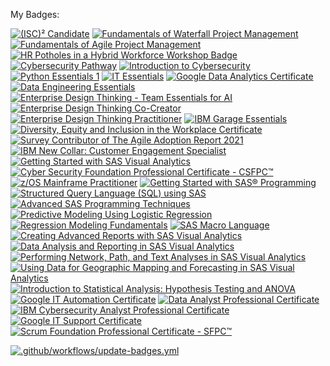 My Badges:

<!--START_SECTION:badges-->
[![(ISC)² Candidate](https://images.credly.com/size/110x110/images/3829db50-49a8-4f30-85c5-639ffc4a7b2f/image.png)](http://www.credly.com/badges/9b87dd4c-b063-4f46-ab08-0b3d9cb5d7ba "(ISC)² Candidate")
[![Fundamentals of Waterfall Project Management](https://images.credly.com/size/110x110/images/4e17c028-2214-4d53-b03b-16d26219f9cf/KickoffWFBadge.png)](http://www.credly.com/badges/807e50b4-2aa6-4740-bf09-c172eaf7e7ed "Fundamentals of Waterfall Project Management")
[![Fundamentals of Agile Project Management](https://images.credly.com/size/110x110/images/2677386a-c65f-4d4d-89f2-5b0babbc77d2/KickoffAgileBadge.png)](http://www.credly.com/badges/9d63e940-7011-4fe5-b5e3-bbb21c1898e5 "Fundamentals of Agile Project Management")
[![HR Potholes in a Hybrid Workforce Workshop Badge](https://images.credly.com/size/110x110/images/e88c6542-bc17-4258-9e76-252573e4b179/image.png)](http://www.credly.com/badges/eaad0aef-b7c1-4ce2-a06e-adae7a5a48b7 "HR Potholes in a Hybrid Workforce Workshop Badge")
[![Cybersecurity Pathway](https://images.credly.com/size/110x110/images/fd01bdd5-9d8b-4acd-a272-e981128ec731/CybersecurityPathwayBadge.png)](http://www.credly.com/badges/f75ffc31-55a7-433c-ad76-99be635d0cc7 "Cybersecurity Pathway")
[![Introduction to Cybersecurity](https://images.credly.com/size/110x110/images/af8c6b4e-fc31-47c4-8dcb-eb7a2065dc5b/I2CS__1_.png)](http://www.credly.com/badges/fe40e14a-e754-4cfb-8fb9-2bd482d3258d "Introduction to Cybersecurity")
[![Python Essentials 1](https://images.credly.com/size/110x110/images/68c0b94d-f6ac-40b1-a0e0-921439eb092e/image.png)](http://www.credly.com/badges/4ec41bbe-2833-462c-b521-d93dde023b84 "Python Essentials 1")
[![IT Essentials](https://images.credly.com/size/110x110/images/04e8034c-81f5-4f7f-ab23-e8b428c31ce9/ITE.png)](http://www.credly.com/badges/ad45c0da-5b28-4a47-8dc2-60374a103cb6 "IT Essentials")
[![Google Data Analytics Certificate](https://images.credly.com/size/110x110/images/d41de2b7-cbc2-47ec-bcf1-ebecbe83872f/GCC_badge_DA_1000x1000.png)](http://www.credly.com/badges/71400e2b-4fc5-4fc3-a498-1a85a4f2750e "Google Data Analytics Certificate")
[![Data Engineering Essentials](https://images.credly.com/size/110x110/images/412aaa80-56ba-4180-ad89-32427a644e95/Data_Engineering_Essentials.png)](http://www.credly.com/badges/a049bff6-a07e-402a-bd6f-774dd0c099d4 "Data Engineering Essentials")
[![Enterprise Design Thinking - Team Essentials for AI](https://images.credly.com/size/110x110/images/09f644d1-eed2-4279-bc49-1e26cddc9d3d/Team_Essentials.png)](http://www.credly.com/badges/9edf4a32-a5b5-47e1-bd11-b4cc079de40a "Enterprise Design Thinking - Team Essentials for AI")
[![Enterprise Design Thinking Co-Creator](https://images.credly.com/size/110x110/images/2700b813-82b8-4232-9b36-5dcd5cd24584/Badges_v8-08_Co-Creator.png)](http://www.credly.com/badges/3c9c6ba9-75d2-42b4-abf3-723696f51329 "Enterprise Design Thinking Co-Creator")
[![Enterprise Design Thinking Practitioner](https://images.credly.com/size/110x110/images/bc08972c-3c7d-4b99-82a0-c94bcca36674/Badges_v8-07_Practitioner.png)](http://www.credly.com/badges/03d10168-c12b-4001-8d1d-40d09ad5e1ca "Enterprise Design Thinking Practitioner")
[![IBM Garage Essentials](https://images.credly.com/size/110x110/images/fb718a87-6d0d-4a6d-8068-677f1bec78f2/IBM_Garage_Essentials.png)](http://www.credly.com/badges/d833898b-6a50-4cbd-9d90-23972675d1da "IBM Garage Essentials")
[![Diversity, Equity and Inclusion in the Workplace Certificate](https://images.credly.com/size/110x110/images/f5d823b4-b3d7-420d-bb92-646c0b6eb357/muma-diversity-equity-inclusion-badge.png)](http://www.credly.com/badges/069307c9-9f39-449e-8b03-71850d540240 "Diversity, Equity and Inclusion in the Workplace Certificate")
[![Survey Contributor of The Agile Adoption Report 2021](https://images.credly.com/size/110x110/images/bdba008b-3905-40c0-8f2c-52a803b0d4a7/CertiProf-Agile-Adoption-Report-Survey-Contributor.png)](http://www.credly.com/badges/4972e458-b6c7-4e1e-982c-c3683c848b5a "Survey Contributor of The Agile Adoption Report 2021")
[![IBM New Collar: Customer Engagement Specialist](https://images.credly.com/size/110x110/images/29dc8bfc-83f4-4bfe-baa3-6d4f7f0fd95c/New_Collar_Certificate_-_Cust_Engage_Specialist.png)](http://www.credly.com/badges/cb11765e-fe8d-4821-8f7f-2f0460eda2f9 "IBM New Collar: Customer Engagement Specialist")
[![Getting Started with SAS Visual Analytics](https://images.credly.com/size/110x110/images/63fc8e6e-3625-4fef-be2c-ffd7eeffa4b1/90819_badges_Learn_CourseraCoBrand_BusinessIntell.png)](http://www.credly.com/badges/147afa8a-70c1-4a9b-9226-67d81ba288a6 "Getting Started with SAS Visual Analytics")
[![Cyber Security Foundation Professional Certificate - CSFPC™](https://images.credly.com/size/110x110/images/8a0fb550-4d51-41d0-be50-6c1f54526539/Cybersecurity-Foundation-Professional-Certificate-CSFPC.png)](http://www.credly.com/badges/0304c57e-d885-4022-a237-542154ca40b0 "Cyber Security Foundation Professional Certificate - CSFPC™")
[![z/OS Mainframe Practitioner](https://images.credly.com/size/110x110/images/8eaba78b-0471-4846-b928-f02bff2dda16/Professional_Certificate_-_zOS_Mainframe_Practitoner.png)](http://www.credly.com/badges/47e57cdb-ed96-4f92-a6c4-a8e57968f835 "z/OS Mainframe Practitioner")
[![Getting Started with SAS® Programming](https://images.credly.com/size/110x110/images/34a57cf3-a492-4946-ad20-7ca15caa548c/90819_badges_Learn_CourseraCoBrand_Programming.png)](http://www.credly.com/badges/8f883f8c-2ef8-4d28-8f9c-04ef516b454f "Getting Started with SAS® Programming")
[![Structured Query Language (SQL) using SAS](https://images.credly.com/size/110x110/images/aefdb3dd-2483-4347-89c2-a51bbef00198/90819_badges_Learn_CourseraCoBrand_Programming.png)](http://www.credly.com/badges/0361dd3c-a06c-4f25-a282-755b3db963bb "Structured Query Language (SQL) using SAS")
[![Advanced SAS Programming Techniques](https://images.credly.com/size/110x110/images/16adb63e-4cec-41c0-a890-b114c8c08560/90819_badges_Learn_CourseraCoBrand_Programming.png)](http://www.credly.com/badges/8d7fbe25-b76c-4799-91eb-e99a3b20042f "Advanced SAS Programming Techniques")
[![Predictive Modeling Using Logistic Regression](https://images.credly.com/size/110x110/images/e57ca8ff-f013-45a1-bf83-eed6909fdc56/90819_badges_Learn_CourseraCoBrand_AdvAnalytics.png)](http://www.credly.com/badges/86df95bd-e416-4020-890e-fab63814f047 "Predictive Modeling Using Logistic Regression")
[![Regression Modeling Fundamentals](https://images.credly.com/size/110x110/images/6800b5cb-7e1e-494a-9de5-4762959eccd7/90819_badges_Learn_CourseraCoBrand_AdvAnalytics.png)](http://www.credly.com/badges/5603b72b-4b04-4b80-8381-31b728f1a308 "Regression Modeling Fundamentals")
[![SAS Macro Language](https://images.credly.com/size/110x110/images/01cf2d30-f01b-49ad-ab27-c51f023c2a03/90819_badges_Learn_CourseraCoBrand_Programming.png)](http://www.credly.com/badges/99f363d7-6422-4477-bf69-46001ad74794 "SAS Macro Language")
[![Creating Advanced Reports with SAS Visual Analytics](https://images.credly.com/size/110x110/images/f204a571-5052-4cd2-9bb8-475965979c37/90819_badges_Learn_CourseraCoBrand_BusinessIntell.png)](http://www.credly.com/badges/615ebcfc-523f-42a4-9f0e-b5c6aec1f6e3 "Creating Advanced Reports with SAS Visual Analytics")
[![Data Analysis and Reporting in SAS Visual Analytics](https://images.credly.com/size/110x110/images/d9844d58-5c12-4137-a755-ffde1d818237/90819_badges_Learn_CourseraCoBrand_BusinessIntell.png)](http://www.credly.com/badges/9514193c-82de-404c-9a12-b5c4feb15099 "Data Analysis and Reporting in SAS Visual Analytics")
[![Performing Network, Path, and Text Analyses in SAS Visual Analytics](https://images.credly.com/size/110x110/images/97e7db84-cf74-4c11-be23-e7c1749ab08d/90819_badges_Learn_CourseraCoBrand_BusinessIntell.png)](http://www.credly.com/badges/043d0eff-be1b-4d9a-9bad-821b2f7dca3a "Performing Network, Path, and Text Analyses in SAS Visual Analytics")
[![Using Data for Geographic Mapping and Forecasting in SAS Visual Analytics](https://images.credly.com/size/110x110/images/0e982243-0cb0-4472-8a2d-063a0b411af3/90819_badges_Learn_CourseraCoBrand_BusinessIntell.png)](http://www.credly.com/badges/737774ec-469a-4bb0-a23d-c2a4f156d1e4 "Using Data for Geographic Mapping and Forecasting in SAS Visual Analytics")
[![Introduction to Statistical Analysis: Hypothesis Testing and ANOVA](https://images.credly.com/size/110x110/images/512ebc44-eb4a-428f-a96a-1951880c6d2a/90819_badges_Learn_CourseraCoBrand_AdvAnalytics.png)](http://www.credly.com/badges/93fb3ad5-5184-4fee-a7f6-f767000e3905 "Introduction to Statistical Analysis: Hypothesis Testing and ANOVA")
[![Google IT Automation Certificate](https://images.credly.com/size/110x110/images/efbdc0d6-b46e-4e3c-8cf8-2314d8a5b971/GCC_badge_python_1000x1000.png)](http://www.credly.com/badges/1d77615c-3004-4a97-b521-cb774eb05ef9 "Google IT Automation Certificate")
[![Data Analyst Professional Certificate](https://images.credly.com/size/110x110/images/2e9770bd-020f-4435-99c2-89b2403467a4/Professional_Certificate_-_Data_Analyst.png)](http://www.credly.com/badges/0479bda9-8cf7-456f-98f6-359b300e3a04 "Data Analyst Professional Certificate")
[![IBM Cybersecurity Analyst Professional Certificate](https://images.credly.com/size/110x110/images/a850079a-75bb-41e1-adae-dedfabcf597c/Professional_Certificate_-_IBM_Cybersecurity_Analyst.png)](http://www.credly.com/badges/8a3de383-34ae-4b93-8658-ee29cc2c1ede "IBM Cybersecurity Analyst Professional Certificate")
[![Google IT Support Certificate](https://images.credly.com/size/110x110/images/ae2f5bae-b110-4ea1-8e26-77cf5f76c81e/GCC_badge_IT_Support_1000x1000.png)](http://www.credly.com/badges/c22e441e-f40d-472a-8709-de7618930f0e "Google IT Support Certificate")
[![Scrum Foundation Professional Certificate - SFPC™](https://images.credly.com/size/110x110/images/3be57d7c-55de-4119-9ca9-738e20c0fae0/Scrum-Foundation-Professional-Certificate-SFPC-2021_.png)](http://www.credly.com/badges/bf04419b-6826-4814-a40e-02d5d8f5e5f5 "Scrum Foundation Professional Certificate - SFPC™")
<!--END_SECTION:badges-->
[![.github/workflows/update-badges.yml](https://github.com/CharlesWLudwig/CharlesWLudwig/actions/workflows/update-badges.yml/badge.svg?event=schedule)](https://github.com/CharlesWLudwig/CharlesWLudwig/actions/workflows/update-badges.yml)
